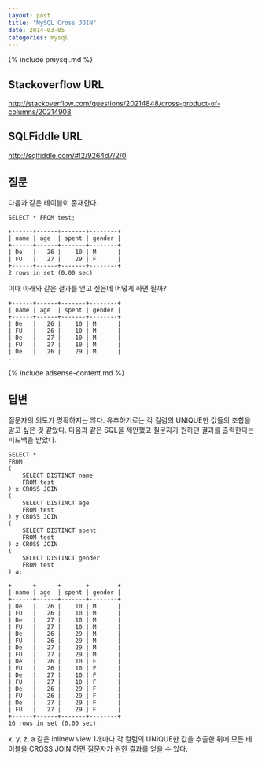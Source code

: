```yaml
---
layout: post
title: "MySQL Cross JOIN"
date: 2014-03-05 
categories: mysql
---
```


{% include pmysql.md %}

## Stackoverflow URL

http://stackoverflow.com/questions/20214848/cross-product-of-columns/20214908

## SQLFiddle URL

http://sqlfiddle.com/#!2/9264d7/2/0

## 질문

다음과 같은 테이블이 존재한다.

    SELECT * FROM test;
     
    +------+------+-------+--------+
    | name | age  | spent | gender |
    +------+------+-------+--------+
    | De   |   26 |    10 | M      |
    | FU   |   27 |    29 | F      |
    +------+------+-------+--------+
    2 rows in set (0.00 sec)

이때 아래와 같은 결과를 얻고 싶은데 어떻게 하면 될까?

    +------+------+-------+--------+
    | name | age  | spent | gender |
    +------+------+-------+--------+
    | De   |   26 |    10 | M      |
    | FU   |   26 |    10 | M      |
    | De   |   27 |    10 | M      |
    | FU   |   27 |    10 | M      |
    | De   |   26 |    29 | M      |
    ...

{% include adsense-content.md %}

## 답변

질문자의 의도가 명확하지는 않다. 유추하기로는 각 컬럼의 UNIQUE한 값들의 조합을 알고 싶은 것 같았다. 다음과 같은 SQL을 제안했고 질문자가 원하던 결과를 출력한다는 피드백을 받았다.

    SELECT *
    FROM
    (
        SELECT DISTINCT name
        FROM test
    ) x CROSS JOIN
    (
        SELECT DISTINCT age
        FROM test
    ) y CROSS JOIN
    (
        SELECT DISTINCT spent
        FROM test
    ) z CROSS JOIN
    (
        SELECT DISTINCT gender
        FROM test
    ) a;
     
    +------+------+-------+--------+
    | name | age  | spent | gender |
    +------+------+-------+--------+
    | De   |   26 |    10 | M      |
    | FU   |   26 |    10 | M      |
    | De   |   27 |    10 | M      |
    | FU   |   27 |    10 | M      |
    | De   |   26 |    29 | M      |
    | FU   |   26 |    29 | M      |
    | De   |   27 |    29 | M      |
    | FU   |   27 |    29 | M      |
    | De   |   26 |    10 | F      |
    | FU   |   26 |    10 | F      |
    | De   |   27 |    10 | F      |
    | FU   |   27 |    10 | F      |
    | De   |   26 |    29 | F      |
    | FU   |   26 |    29 | F      |
    | De   |   27 |    29 | F      |
    | FU   |   27 |    29 | F      |
    +------+------+-------+--------+
    16 rows in set (0.00 sec)
 
x, y, z, a 같은 inlinew view 1개마다 각 컬럼의 UNIQUE한 값을 추출한 뒤에 모든 테이블을 CROSS JOIN 하면 질문자가 원한 결과를 얻을 수 있다.
